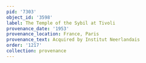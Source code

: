```yaml
---
pid: '7303'
object_id: '3598'
label: The Temple of the Sybil at Tivoli
provenance_date: '1953'
provenance_location: France, Paris
provenance_text: Acquired by Institut Neerlandais
order: '1217'
collection: provenance
---
```

